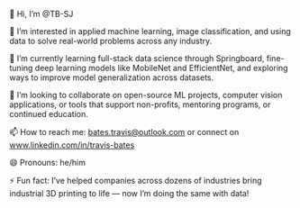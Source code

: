 👋 Hi, I’m @TB-SJ

👀 I’m interested in applied machine learning, image classification, and using data to solve real-world problems across any industry.

🌱 I’m currently learning full-stack data science through Springboard, fine-tuning deep learning models like MobileNet and EfficientNet, and exploring ways to improve model generalization across datasets.

💞️ I’m looking to collaborate on open-source ML projects, computer vision applications, or tools that support non-profits, mentoring programs, or continued education.

📫 How to reach me: bates.travis@outlook.com or connect on www.linkedin.com/in/travis-bates

😄 Pronouns: he/him

⚡ Fun fact: I’ve helped companies across dozens of industries bring industrial 3D printing to life — now I’m doing the same with data!

<!---
TB-SJ/TB-SJ is a ✨ special ✨ repository because its `README.md` (this file) appears on your GitHub profile.
You can click the Preview link to take a look at your changes.
--->
